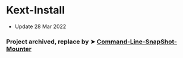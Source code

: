 # Kext-Install
- Update 28 Mar 2022 

### Project archived, replace by ➤ [Command-Line-SnapShot-Mounter](https://github.com/chris1111/Command-Line-SnapShot-Mounter)

